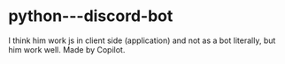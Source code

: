 # python---discord-bot
I think him work js in client side (application) and not as a bot literally, but him work well.   Made by Copilot.
